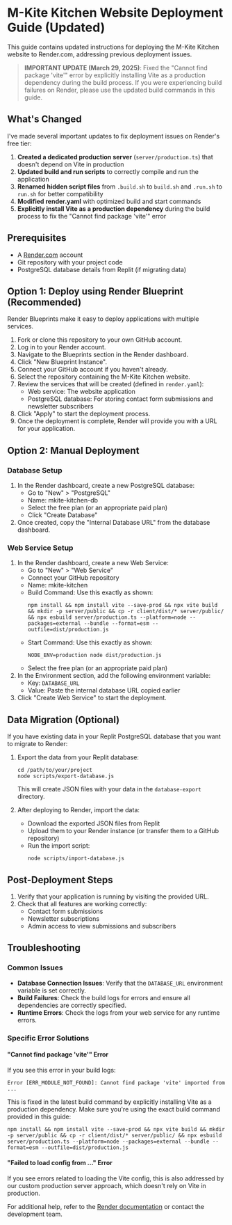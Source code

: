 # M-Kite Kitchen Website Deployment Guide (Updated)

This guide contains updated instructions for deploying the M-Kite Kitchen website to Render.com, addressing previous deployment issues.

> **IMPORTANT UPDATE (March 29, 2025)**: Fixed the "Cannot find package 'vite'" error by explicitly installing Vite as a production dependency during the build process. If you were experiencing build failures on Render, please use the updated build commands in this guide.

## What's Changed

I've made several important updates to fix deployment issues on Render's free tier:

1. **Created a dedicated production server** (`server/production.ts`) that doesn't depend on Vite in production
2. **Updated build and run scripts** to correctly compile and run the application
3. **Renamed hidden script files** from `.build.sh` to `build.sh` and `.run.sh` to `run.sh` for better compatibility
4. **Modified render.yaml** with optimized build and start commands
5. **Explicitly install Vite as a production dependency** during the build process to fix the "Cannot find package 'vite'" error

## Prerequisites

- A [Render.com](https://render.com) account
- Git repository with your project code
- PostgreSQL database details from Replit (if migrating data)

## Option 1: Deploy using Render Blueprint (Recommended)

Render Blueprints make it easy to deploy applications with multiple services.

1. Fork or clone this repository to your own GitHub account.
2. Log in to your Render account.
3. Navigate to the Blueprints section in the Render dashboard.
4. Click "New Blueprint Instance".
5. Connect your GitHub account if you haven't already.
6. Select the repository containing the M-Kite Kitchen website.
7. Review the services that will be created (defined in `render.yaml`):
   - Web service: The website application
   - PostgreSQL database: For storing contact form submissions and newsletter subscribers
8. Click "Apply" to start the deployment process.
9. Once the deployment is complete, Render will provide you with a URL for your application.

## Option 2: Manual Deployment

### Database Setup

1. In the Render dashboard, create a new PostgreSQL database:
   - Go to "New" > "PostgreSQL"
   - Name: mkite-kitchen-db
   - Select the free plan (or an appropriate paid plan)
   - Click "Create Database"
2. Once created, copy the "Internal Database URL" from the database dashboard.

### Web Service Setup

1. In the Render dashboard, create a new Web Service:
   - Go to "New" > "Web Service"
   - Connect your GitHub repository
   - Name: mkite-kitchen
   - Build Command: Use this exactly as shown:
     ```
     npm install && npm install vite --save-prod && npx vite build && mkdir -p server/public && cp -r client/dist/* server/public/ && npx esbuild server/production.ts --platform=node --packages=external --bundle --format=esm --outfile=dist/production.js
     ```
   - Start Command: Use this exactly as shown:
     ```
     NODE_ENV=production node dist/production.js
     ```
   - Select the free plan (or an appropriate paid plan)
2. In the Environment section, add the following environment variable:
   - Key: `DATABASE_URL`
   - Value: Paste the internal database URL copied earlier
3. Click "Create Web Service" to start the deployment.

## Data Migration (Optional)

If you have existing data in your Replit PostgreSQL database that you want to migrate to Render:

1. Export the data from your Replit database:
   ```
   cd /path/to/your/project
   node scripts/export-database.js
   ```
   This will create JSON files with your data in the `database-export` directory.

2. After deploying to Render, import the data:
   - Download the exported JSON files from Replit
   - Upload them to your Render instance (or transfer them to a GitHub repository)
   - Run the import script:
     ```
     node scripts/import-database.js
     ```

## Post-Deployment Steps

1. Verify that your application is running by visiting the provided URL.
2. Check that all features are working correctly:
   - Contact form submissions
   - Newsletter subscriptions
   - Admin access to view submissions and subscribers

## Troubleshooting

### Common Issues

- **Database Connection Issues**: Verify that the `DATABASE_URL` environment variable is set correctly.
- **Build Failures**: Check the build logs for errors and ensure all dependencies are correctly specified.
- **Runtime Errors**: Check the logs from your web service for any runtime errors.

### Specific Error Solutions

#### "Cannot find package 'vite'" Error

If you see this error in your build logs:
```
Error [ERR_MODULE_NOT_FOUND]: Cannot find package 'vite' imported from ...
```

This is fixed in the latest build command by explicitly installing Vite as a production dependency. Make sure you're using the exact build command provided in this guide:

```
npm install && npm install vite --save-prod && npx vite build && mkdir -p server/public && cp -r client/dist/* server/public/ && npx esbuild server/production.ts --platform=node --packages=external --bundle --format=esm --outfile=dist/production.js
```

#### "Failed to load config from ..." Error

If you see errors related to loading the Vite config, this is also addressed by our custom production server approach, which doesn't rely on Vite in production.

For additional help, refer to the [Render documentation](https://render.com/docs) or contact the development team.